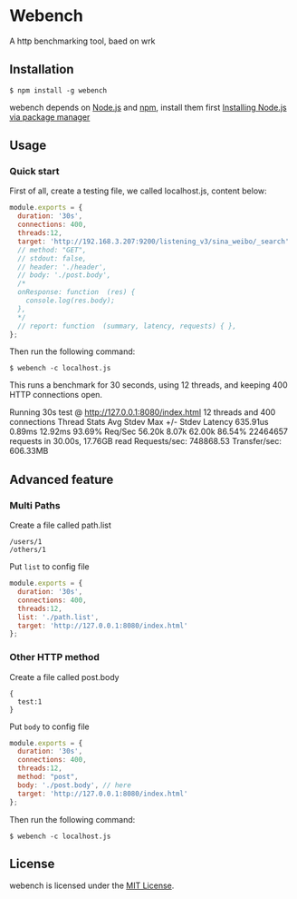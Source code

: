 Webench
=======

A http benchmarking tool, baed on wrk

Installation
-----------

```
$ npm install -g webench
```
webench depends on [Node.js](http://nodejs.org/) and [npm](http://npmjs.org/), install them first [Installing Node.js via package manager](https://github.com/joyent/node/wiki/Installing-Node.js-via-package-manager)

Usage
-------

### Quick start
First of all, create a testing file, we called localhost.js, content below:

```js
module.exports = {
  duration: '30s',
  connections: 400,
  threads:12,
  target: 'http://192.168.3.207:9200/listening_v3/sina_weibo/_search'
  // method: "GET",
  // stdout: false,
  // header: './header',
  // body: './post.body',
  /*
  onResponse: function  (res) {
    console.log(res.body);
  },
  */
  // report: function  (summary, latency, requests) { },
};
```

Then run the following command:
```
$ webench -c localhost.js
```
This runs a benchmark for 30 seconds, using 12 threads, and keeping 400 HTTP connections open.

  Running 30s test @ http://127.0.0.1:8080/index.html
    12 threads and 400 connections
    Thread Stats   Avg      Stdev     Max   +/- Stdev
      Latency   635.91us    0.89ms  12.92ms   93.69%
      Req/Sec    56.20k     8.07k   62.00k    86.54%
    22464657 requests in 30.00s, 17.76GB read
  Requests/sec: 748868.53
  Transfer/sec:    606.33MB

Advanced feature
----------------
### Multi Paths
Create a file called path.list

```
/users/1
/others/1
```

Put `list` to config file
```js
module.exports = {
  duration: '30s',
  connections: 400,
  threads:12,
  list: './path.list',
  target: 'http://127.0.0.1:8080/index.html'
};
```


### Other HTTP method
Create a file called post.body

```
{
  test:1
}
```

Put `body` to config file
```js
module.exports = {
  duration: '30s',
  connections: 400,
  threads:12,
  method: "post",
  body: './post.body', // here
  target: 'http://127.0.0.1:8080/index.html'
};
```

Then run the following command:
```
$ webench -c localhost.js
```
## License

webench is licensed under the [MIT License](http://opensource.org/licenses/MIT).

